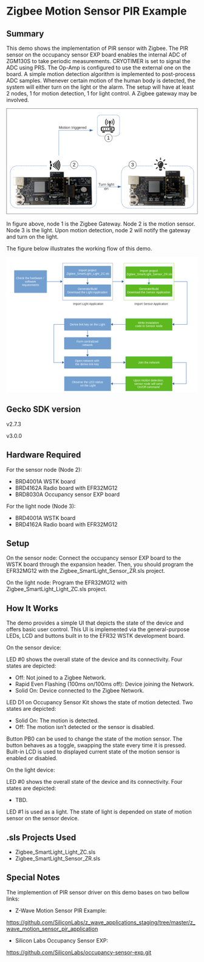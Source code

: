 # Zigbee Motion Sensor PIR Example #

## Summary ##

This demo shows the implementation of PIR sensor with Zigbee. The PIR sensor on the occupancy sensor EXP board enables the internal ADC of ZGM130S to take periodic measurements. CRYOTIMER is set to signal the ADC using PRS. The Op-Amp is configured to use the external one on the board. A simple motion detection algorithm is implemented to post-process ADC samples. Whenever certain motion of the human body is detected, the system will either turn on the light or the alarm. The setup will have at least 2 nodes, 1 for motion detection, 1 for light control. A Zigbee gateway may be involved.

![zigbee](doc/Model.png)

In figure above, node 1 is the Zigbee Gateway. Node 2 is the motion sensor. Node 3 is the light. Upon motion detection, node 2 will notify the gateway and turn on the light.

The figure below illustrates the working flow of this demo.

![zigbee](doc/Flow_Steps.png)

## Gecko SDK version ##

v2.7.3

v3.0.0

## Hardware Required ##

For the sensor node (Node 2):

- BRD4001A WSTK board
- BRD4162A Radio board with EFR32MG12
- BRD8030A Occupancy sensor EXP board

For the light node (Node 3):

- BRD4001A WSTK board
- BRD4162A Radio board with EFR32MG12

## Setup ##

On the sensor node: Connect the occupancy sensor EXP board to the WSTK board through the expansion header. Then, you should program the EFR32MG12 with the Zigbee_SmartLight_Sensor_ZR.sls project.

On the light node: Program the EFR32MG12 with Zigbee_SmartLight_Light_ZC.sls project.

## How It Works ##

The demo provides a simple UI that depicts the state of the device and offers basic user control. This UI is implemented via the general-purpose LEDs, LCD and buttons built in to the EFR32 WSTK development board.

On the sensor device:

LED #0 shows the overall state of the device and its connectivity. Four states are depicted:

- Off: Not joined to a Zigbee Network.
- Rapid Even Flashing (100ms on/100ms off): Device joining the Network.
- Solid On: Device connected to the Zigbee Network.

LED D1 on Occupancy Sensor Kit shows the state of motion detected. Two states are depicted:

- Solid On: The motion is detected.
- Off: The motion isn’t detected or the sensor is disabled.

Button PB0 can be used to change the state of the motion sensor. The button behaves as a toggle, swapping the state every time it is pressed.
Built-in LCD is used to displayed current state of the motion sensor is enabled or disabled.

On the light device:

LED #0 shows the overall state of the device and its connectivity. Four states are depicted:

- TBD.

LED #1 is used as a light. The state of light is depended on state of motion sensor on the sensor device.

## .sls Projects Used ##

- Zigbee_SmartLight_Light_ZC.sls
- Zigbee_SmartLight_Sensor_ZR.sls

## Special Notes ##

The implemention of PIR sensor driver on this demo bases on two bellow links:

- Z-Wave Motion Sensor PIR Example:

<https://github.com/SiliconLabs/z_wave_applications_staging/tree/master/z_wave_motion_sensor_pir_application>

- Silicon Labs Occupancy Sensor EXP:

<https://github.com/SiliconLabs/occupancy-sensor-exp.git>
